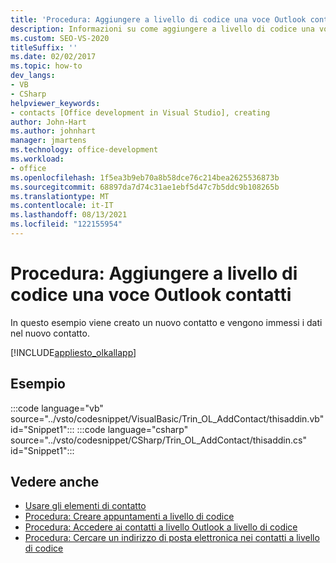 ```yaml
---
title: 'Procedura: Aggiungere a livello di codice una voce Outlook contatti'
description: Informazioni su come aggiungere a livello di codice una voce Outlook contatti. In questo esempio viene creato un nuovo contatto e vengono immessi i dati nel nuovo contatto.
ms.custom: SEO-VS-2020
titleSuffix: ''
ms.date: 02/02/2017
ms.topic: how-to
dev_langs:
- VB
- CSharp
helpviewer_keywords:
- contacts [Office development in Visual Studio], creating
author: John-Hart
ms.author: johnhart
manager: jmartens
ms.technology: office-development
ms.workload:
- office
ms.openlocfilehash: 1f5ea3b9eb70a8b58dce76c214bea2625536873b
ms.sourcegitcommit: 68897da7d74c31ae1ebf5d47c7b5ddc9b108265b
ms.translationtype: MT
ms.contentlocale: it-IT
ms.lasthandoff: 08/13/2021
ms.locfileid: "122155954"
---
```

# <a name="how-to-programmatically-add-an-entry-to-outlook-contacts"></a>Procedura: Aggiungere a livello di codice una voce Outlook contatti
  In questo esempio viene creato un nuovo contatto e vengono immessi i dati nel nuovo contatto.

 [!INCLUDE[appliesto_olkallapp](../vsto/includes/appliesto-olkallapp-md.md)]

## <a name="example"></a>Esempio
 :::code language="vb" source="../vsto/codesnippet/VisualBasic/Trin_OL_AddContact/thisaddin.vb" id="Snippet1":::
 :::code language="csharp" source="../vsto/codesnippet/CSharp/Trin_OL_AddContact/thisaddin.cs" id="Snippet1":::

## <a name="see-also"></a>Vedere anche
- [Usare gli elementi di contatto](../vsto/working-with-contact-items.md)
- [Procedura: Creare appuntamenti a livello di codice](../vsto/how-to-programmatically-create-appointments.md)
- [Procedura: Accedere ai contatti a livello Outlook a livello di codice](../vsto/how-to-programmatically-access-outlook-contacts.md)
- [Procedura: Cercare un indirizzo di posta elettronica nei contatti a livello di codice](../vsto/how-to-programmatically-search-for-an-e-mail-address-in-contacts.md)
